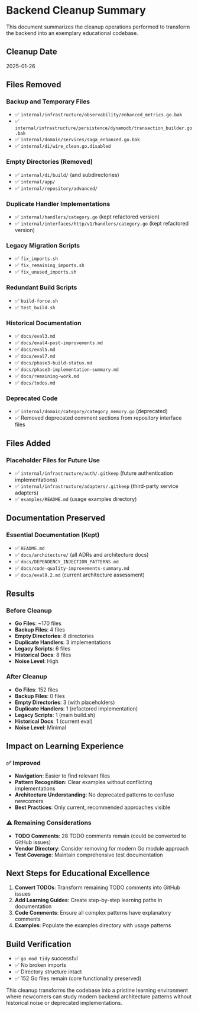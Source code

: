 # Backend Cleanup Summary

This document summarizes the cleanup operations performed to transform the backend into an exemplary educational codebase.

## Cleanup Date
2025-01-26

## Files Removed

### Backup and Temporary Files
- ✅ `internal/infrastructure/observability/enhanced_metrics.go.bak`
- ✅ `internal/infrastructure/persistence/dynamodb/transaction_builder.go.bak`
- ✅ `internal/domain/services/saga_enhanced.go.bak`
- ✅ `internal/di/wire_clean.go.disabled`

### Empty Directories (Removed)
- ✅ `internal/di/build/` (and subdirectories)
- ✅ `internal/app/`
- ✅ `internal/repository/advanced/`

### Duplicate Handler Implementations
- ✅ `internal/handlers/category.go` (kept refactored version)
- ✅ `internal/interfaces/http/v1/handlers/category.go` (kept refactored version)

### Legacy Migration Scripts
- ✅ `fix_imports.sh`
- ✅ `fix_remaining_imports.sh`
- ✅ `fix_unused_imports.sh`

### Redundant Build Scripts
- ✅ `build-force.sh`
- ✅ `test_build.sh`

### Historical Documentation
- ✅ `docs/eval3.md`
- ✅ `docs/eval4-post-improvements.md`
- ✅ `docs/eval5.md`
- ✅ `docs/eval7.md`
- ✅ `docs/phase3-build-status.md`
- ✅ `docs/phase3-implementation-summary.md`
- ✅ `docs/remaining-work.md`
- ✅ `docs/todos.md`

### Deprecated Code
- ✅ `internal/domain/category/category_memory.go` (deprecated)
- ✅ Removed deprecated comment sections from repository interface files

## Files Added

### Placeholder Files for Future Use
- ✅ `internal/infrastructure/auth/.gitkeep` (future authentication implementations)
- ✅ `internal/infrastructure/adapters/.gitkeep` (third-party service adapters)
- ✅ `examples/README.md` (usage examples directory)

## Documentation Preserved

### Essential Documentation (Kept)
- ✅ `README.md`
- ✅ `docs/architecture/` (all ADRs and architecture docs)
- ✅ `docs/DEPENDENCY_INJECTION_PATTERNS.md`
- ✅ `docs/code-quality-improvements-summary.md`
- ✅ `docs/eval9.2.md` (current architecture assessment)

## Results

### Before Cleanup
- **Go Files**: ~170 files
- **Backup Files**: 4 files
- **Empty Directories**: 8 directories
- **Duplicate Handlers**: 3 implementations
- **Legacy Scripts**: 6 files
- **Historical Docs**: 8 files
- **Noise Level**: High

### After Cleanup
- **Go Files**: 152 files  
- **Backup Files**: 0 files
- **Empty Directories**: 3 (with placeholders)
- **Duplicate Handlers**: 1 (refactored implementation)
- **Legacy Scripts**: 1 (main build.sh)
- **Historical Docs**: 1 (current eval)
- **Noise Level**: Minimal

## Impact on Learning Experience

### ✅ Improved
- **Navigation**: Easier to find relevant files
- **Pattern Recognition**: Clear examples without conflicting implementations
- **Architecture Understanding**: No deprecated patterns to confuse newcomers
- **Best Practices**: Only current, recommended approaches visible

### ⚠️ Remaining Considerations
- **TODO Comments**: 28 TODO comments remain (could be converted to GitHub issues)
- **Vendor Directory**: Consider removing for modern Go module approach
- **Test Coverage**: Maintain comprehensive test documentation

## Next Steps for Educational Excellence

1. **Convert TODOs**: Transform remaining TODO comments into GitHub issues
2. **Add Learning Guides**: Create step-by-step learning paths in documentation
3. **Code Comments**: Ensure all complex patterns have explanatory comments
4. **Examples**: Populate the examples directory with usage patterns

## Build Verification

- ✅ `go mod tidy` successful
- ✅ No broken imports
- ✅ Directory structure intact
- ✅ 152 Go files remain (core functionality preserved)

This cleanup transforms the codebase into a pristine learning environment where newcomers can study modern backend architecture patterns without historical noise or deprecated implementations.